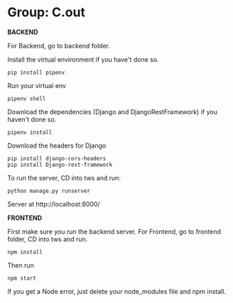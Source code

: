 # Group: C.out

**BACKEND**

For Backend, go to backend folder.

Install the virtual environment if you have't done so.

```
pip install pipenv
```

Run your virtual env

```
pipenv shell
```

Download the dependencies (Django and DjangoRestFramework) if you haven't done so.

```
pipenv install
```

Download the headers for Django
```
pip install django-cors-headers
pip install Django-rest-framework
```

To run the server, CD into tws and run:

```
python manage.py runserver
```

Server at http://localhost:8000/

**FRONTEND**

First make sure you run the backend server.
For Frontend, go to frontend folder, CD into tws and run.
```
npm install
```
Then run
```
npm start
```

If you get a Node error, just delete your node_modules file and npm install.
